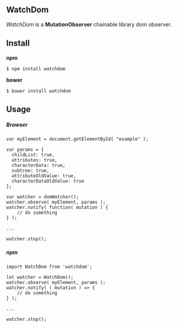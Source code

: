 ## WatchDom

*WatchDom* is a **MutationObserver** chainable library dom observer.


## Install

**npm**

````
$ npm install watchdom
````

**bower**

`````
$ bower install watchdom
`````

## Usage

##### Browser

`````
var myElement = document.getElementById( "example" );

var params = {
  childList: true,
  attributes: true,
  characterData: true,
  subtree: true,
  attributeOldValue: true,
  characterDataOldValue: true
};

var watcher = domWatcher();
watcher.observe( myElement, params );
watcher.notify( function( mutation ) {
	// do something
} );

...

watcher.stop();

`````

##### npm

`````
import WatchDom from 'watchdom';

let watcher = WatchDom();
watcher.observe( myElement, params );
watcher.notify( ( mutation ) => {
	// do something
} );

...

watcher.stop();


``````